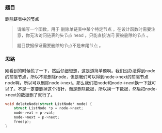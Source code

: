 ### 题目

[删除链表中的节点](https://leetcode-cn.com/problems/delete-node-in-a-linked-list/)

>请编写一个函数，用于 删除单链表中某个特定节点 。在设计函数时需要注意，你无法访问链表的头节点 head ，只能直接访问 要被删除的节点 。
>
>题目数据保证需要删除的节点不是末尾节点 。
>

### 思路

刚看到的时候慌了一下，然后仔细想想，这是道简单题啊。我们没办法得到node的前驱节点，所以不能删除node，但是我们可以得到node->next的前驱节点node啊，所以可以删除node->next。那么我们把node和node->next换一下就可以了。不是一定要删掉这个指针，而是删除数据，所以换一下数据，然后把node->next的数据删了就行了。

```c
void deleteNode(struct ListNode* node) {
    struct ListNode *p = node->next;
    node->val = p->val;
    node->next = p->next;
    free(p);
}
```

